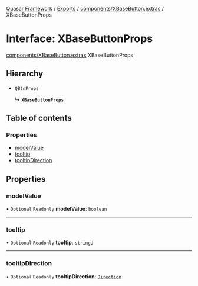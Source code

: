 [Quasar Framework](../index.md) / [Exports](../modules.md) / [components/XBaseButton.extras](../modules/components_XBaseButton_extras.md) / XBaseButtonProps

# Interface: XBaseButtonProps

[components/XBaseButton.extras](../modules/components_XBaseButton_extras.md).XBaseButtonProps

## Hierarchy

- `QBtnProps`

  ↳ **`XBaseButtonProps`**

## Table of contents

### Properties

- [modelValue](components_XBaseButton_extras.XBaseButtonProps.md#modelvalue)
- [tooltip](components_XBaseButton_extras.XBaseButtonProps.md#tooltip)
- [tooltipDirection](components_XBaseButton_extras.XBaseButtonProps.md#tooltipdirection)

## Properties

### modelValue

• `Optional` `Readonly` **modelValue**: `boolean`

___

### tooltip

• `Optional` `Readonly` **tooltip**: `stringU`

___

### tooltipDirection

• `Optional` `Readonly` **tooltipDirection**: [`Direction`](../modules/components_XTooltip_extras.md#direction)
